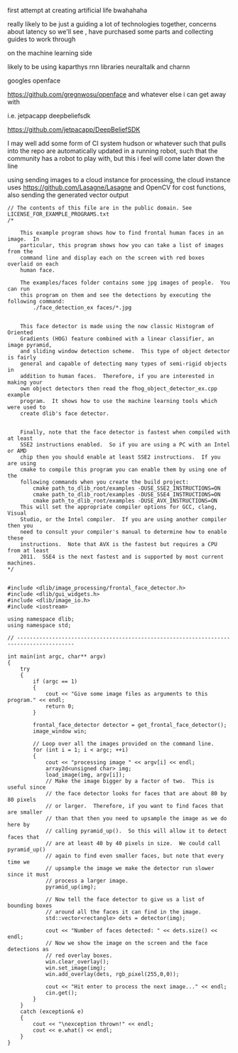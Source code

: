
first attempt at creating artificial life bwahahaha

really likely to be just a guiding a lot of technologies together,
concerns about latency so we'll see , have purchased some parts and collecting guides to work through

on the machine learning side

likely to be using kaparthys rnn libraries neuraltalk and charnn

googles openface

https://github.com/gregnwosu/openface
and whatever else i can get away with

i.e. jetpacapp deepbeliefsdk

https://github.com/jetpacapp/DeepBeliefSDK

I may well add some form of CI system hudson or whatever such that pulls into the repo are automatically updated in a running robot, such that the community has a robot to play with, but this i feel will come later down the line


using sending images to a cloud instance for processing, the cloud instance uses https://github.com/Lasagne/Lasagne and OpenCV for cost functions, also sending the generated vector output

```
// The contents of this file are in the public domain. See LICENSE_FOR_EXAMPLE_PROGRAMS.txt
/*

    This example program shows how to find frontal human faces in an image.  In
    particular, this program shows how you can take a list of images from the
    command line and display each on the screen with red boxes overlaid on each
    human face.

    The examples/faces folder contains some jpg images of people.  You can run
    this program on them and see the detections by executing the following command:
        ./face_detection_ex faces/*.jpg

    
    This face detector is made using the now classic Histogram of Oriented
    Gradients (HOG) feature combined with a linear classifier, an image pyramid,
    and sliding window detection scheme.  This type of object detector is fairly
    general and capable of detecting many types of semi-rigid objects in
    addition to human faces.  Therefore, if you are interested in making your
    own object detectors then read the fhog_object_detector_ex.cpp example
    program.  It shows how to use the machine learning tools which were used to
    create dlib's face detector. 


    Finally, note that the face detector is fastest when compiled with at least
    SSE2 instructions enabled.  So if you are using a PC with an Intel or AMD
    chip then you should enable at least SSE2 instructions.  If you are using
    cmake to compile this program you can enable them by using one of the
    following commands when you create the build project:
        cmake path_to_dlib_root/examples -DUSE_SSE2_INSTRUCTIONS=ON
        cmake path_to_dlib_root/examples -DUSE_SSE4_INSTRUCTIONS=ON
        cmake path_to_dlib_root/examples -DUSE_AVX_INSTRUCTIONS=ON
    This will set the appropriate compiler options for GCC, clang, Visual
    Studio, or the Intel compiler.  If you are using another compiler then you
    need to consult your compiler's manual to determine how to enable these
    instructions.  Note that AVX is the fastest but requires a CPU from at least
    2011.  SSE4 is the next fastest and is supported by most current machines.  
*/


#include <dlib/image_processing/frontal_face_detector.h>
#include <dlib/gui_widgets.h>
#include <dlib/image_io.h>
#include <iostream>

using namespace dlib;
using namespace std;

// ----------------------------------------------------------------------------------------

int main(int argc, char** argv)
{  
    try
    {
        if (argc == 1)
        {
            cout << "Give some image files as arguments to this program." << endl;
            return 0;
        }

        frontal_face_detector detector = get_frontal_face_detector();
        image_window win;

        // Loop over all the images provided on the command line.
        for (int i = 1; i < argc; ++i)
        {
            cout << "processing image " << argv[i] << endl;
            array2d<unsigned char> img;
            load_image(img, argv[i]);
            // Make the image bigger by a factor of two.  This is useful since
            // the face detector looks for faces that are about 80 by 80 pixels
            // or larger.  Therefore, if you want to find faces that are smaller
            // than that then you need to upsample the image as we do here by
            // calling pyramid_up().  So this will allow it to detect faces that
            // are at least 40 by 40 pixels in size.  We could call pyramid_up()
            // again to find even smaller faces, but note that every time we
            // upsample the image we make the detector run slower since it must
            // process a larger image.
            pyramid_up(img);

            // Now tell the face detector to give us a list of bounding boxes
            // around all the faces it can find in the image.
            std::vector<rectangle> dets = detector(img);

            cout << "Number of faces detected: " << dets.size() << endl;
            // Now we show the image on the screen and the face detections as
            // red overlay boxes.
            win.clear_overlay();
            win.set_image(img);
            win.add_overlay(dets, rgb_pixel(255,0,0));

            cout << "Hit enter to process the next image..." << endl;
            cin.get();
        }
    }
    catch (exception& e)
    {
        cout << "\nexception thrown!" << endl;
        cout << e.what() << endl;
    }
}

```

